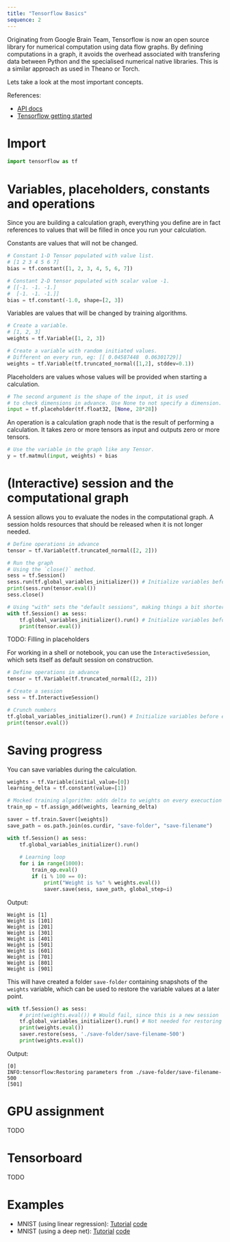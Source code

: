 ```yaml
---
title: "Tensorflow Basics"
sequence: 2
---
```


Originating from Google Brain Team, Tensorflow is now an open source library
for numerical computation using data flow graphs. By defining computations
in a graph, it avoids the overhead associated with transfering data between
Python and the specialised numerical native libraries. This is a similar
approach as used in Theano or Torch.


Lets take a look at the most important concepts.

References:
- [API docs](https://www.tensorflow.org/api_docs/python/)
- [Tensorflow getting started](https://www.tensorflow.org/get_started/)

# Import

```python
import tensorflow as tf
```

# Variables, placeholders, constants and operations

Since you are building a calculation graph, everything you define are in fact references to values that will be filled in once you run your calculation.

Constants are values that will not be changed.

```python
# Constant 1-D Tensor populated with value list.
# [1 2 3 4 5 6 7]
bias = tf.constant([1, 2, 3, 4, 5, 6, 7])

# Constant 2-D tensor populated with scalar value -1.
# [[-1. -1. -1.]
#  [-1. -1. -1.]]
bias = tf.constant(-1.0, shape=[2, 3])
```
 
Variables are values that will be changed by training algorithms.

```python
# Create a variable.
# [1, 2, 3]
weights = tf.Variable([1, 2, 3])

# Create a variable with random initiated values.
# Different on every run, eg: [[ 0.04587448  0.06301729]]
weights = tf.Variable(tf.truncated_normal([1,2], stddev=0.1))
```

Placeholders are values whose values will be provided when starting a calculation.

```python
# The second argument is the shape of the input, it is used
# to check dimensions in advance. Use None to not specify a dimension.
input = tf.placeholder(tf.float32, [None, 28*28])
```

An operation is a calculation graph node that is the result
of performing a calculation. It takes zero or more tensors as
input and outputs zero or more tensors.

```python
# Use the variable in the graph like any Tensor.
y = tf.matmul(input, weights) + bias
```

# (Interactive) session and the computational graph

A session allows you to evaluate the nodes in the computational graph.
A session holds resources that should be released when it is not longer needed.

```python
# Define operations in advance
tensor = tf.Variable(tf.truncated_normal([2, 2]))

# Run the graph
# Using the `close()` method.
sess = tf.Session()
sess.run(tf.global_variables_initializer()) # Initialize variables before evaluation.
print(sess.run(tensor.eval())
sess.close()

# Using "with" sets the "default sessions", making things a bit shorter
with tf.Session() as sess:
    tf.global_variables_initializer().run() # Initialize variables before evaluation.
    print(tensor.eval())
```

TODO: Filling in placeholders

For working in a shell or notebook, you can use the `InteractiveSession`, which sets itself as default session on construction.

```python
# Define operations in advance
tensor = tf.Variable(tf.truncated_normal([2, 2]))

# Create a session
sess = tf.InteractiveSession()

# Crunch numbers
tf.global_variables_initializer().run() # Initialize variables before evaluation.
print(tensor.eval())
```

# Saving progress

You can save variables during the calculation.

```python
weights = tf.Variable(initial_value=[0])
learning_delta = tf.constant(value=[1])

# Mocked training algorithm: adds delta to weights on every execuction
train_op = tf.assign_add(weights, learning_delta)

saver = tf.train.Saver([weights])
save_path = os.path.join(os.curdir, "save-folder", "save-filename")

with tf.Session() as sess:
    tf.global_variables_initializer().run()
    
    # Learning loop
    for i in range(1000):
        train_op.eval()
        if (i % 100 == 0):
            print("Weight is %s" % weights.eval())
            saver.save(sess, save_path, global_step=i)
```

Output:

```
Weight is [1]
Weight is [101]
Weight is [201]
Weight is [301]
Weight is [401]
Weight is [501]
Weight is [601]
Weight is [701]
Weight is [801]
Weight is [901]
```

This will have created a folder `save-folder` containing snapshots of the `weights` variable, which can be used to restore the variable values at a later point.

```python
with tf.Session() as sess:
    # print(weights.eval()) # Would fail, since this is a new session
    tf.global_variables_initializer().run() # Not needed for restoring
    print(weights.eval())
    saver.restore(sess, './save-folder/save-filename-500')
    print(weights.eval())
```

Output:

```
[0]
INFO:tensorflow:Restoring parameters from ./save-folder/save-filename-500
[501]
```

# GPU assignment
TODO

# Tensorboard
TODO

# Examples

- MNIST (using linear regression): [Tutorial](https://www.tensorflow.org/get_started/mnist/beginners) [code](https://github.com/tensorflow/tensorflow/blob/r1.3/tensorflow/examples/tutorials/mnist/mnist_softmax.py)
- MNIST (using a deep net): [Tutorial](https://www.tensorflow.org/get_started/mnist/pros) [code](https://github.com/tensorflow/tensorflow/blob/r1.3/tensorflow/examples/tutorials/mnist/mnist_deep.py)